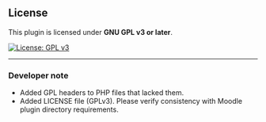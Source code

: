 ## License

This plugin is licensed under **GNU GPL v3 or later**.

[![License: GPL v3](https://img.shields.io/badge/License-GPLv3-blue.svg)](https://www.gnu.org/licenses/gpl-3.0)

---

### Developer note
- Added GPL headers to PHP files that lacked them.
- Added LICENSE file (GPLv3). Please verify consistency with Moodle plugin directory requirements.
